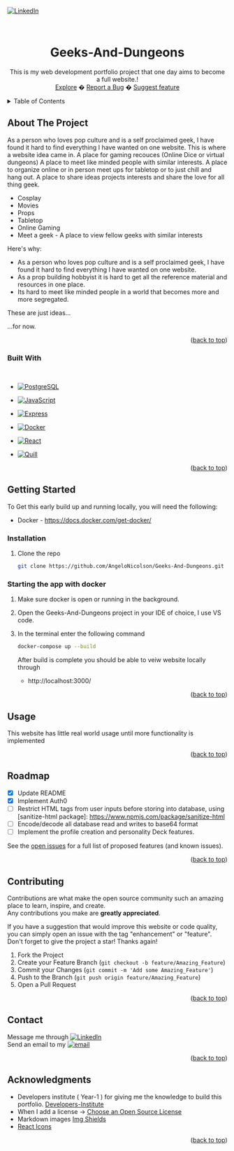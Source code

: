 ﻿<a name="top"></a>
[![LinkedIn][linkedin-shield]][linkedin-url]

<!-- PROJECT LOGO -->
<br />
<div align="center">
  <a href="https://github.com/othneildrew/Best-README-Template">
  </a>

  <h1 align="center">Geeks-And-Dungeons</h1>

  <p align="center">
    This is my web development portfolio project that one day aims to become a full website.!
    <br/>
    <a href="https://github.com/AngeloNicolson/Geeks-And-Dungeons">Explore</a>
    �
    <a href="https://github.com/AngeloNicolson/Geeks-And-Dungeons/issues">Report a Bug</a>
    �
    <a href="https://github.com/AngeloNicolson/Geeks-And-Dungeons/issues">Suggest feature</a>
  </p>
</div>

<!-- TABLE OF CONTENTS -->

<details>
  <summary>Table of Contents</summary>
  <ol>
    <li>
      <a href="#about-the-project">About The Project</a>
      <ul>
        <li><a href="#built-with">Built With</a></li>
      </ul>
    </li>
    <li>
      <a href="#getting-started">Getting Started</a>
      <ul>
        <li><a href="#prerequisites">Prerequisites</a></li>
        <li><a href="#installation">Installation</a></li>
      </ul>
    </li>
    <li><a href="#usage">Usage</a></li>
    <li><a href="#roadmap">Roadmap</a></li>
    <li><a href="#contributing">Contributing</a></li>
    <li><a href="#license">License</a></li>
    <li><a href="#contact">Contact</a></li>
    <li><a href="#acknowledgments">Acknowledgments</a></li>
  </ol>
</details>

<!-- ABOUT THE PROJECT -->

## About The Project

As a person who loves pop culture and is a self proclaimed geek, I have found it hard to find everything I have wanted on one website.
This is where a website idea came in.
A place for gaming recouces (Online Dice or virtual dungeons)
A place to meet like minded people with similar interests.
A place to organize online or in person meet ups for tabletop or to just chill and hang out.
A place to share ideas projects interests and share the love for all thing geek.

- Cosplay
- Movies
- Props
- Tabletop
- Online Gaming
- Meet a geek - A place to view fellow geeks with similar interests

Here's why:

- As a person who loves pop culture and is a self proclaimed geek, I have found it hard to find everything I have wanted on one website.
- As a prop building hobbyist it is hard to get all the reference material and resources in one place.
- Its hard to meet like minded people in a world that becomes more and more segregated.

These are just ideas...

...for now.

<p align="right">(<a href="#top">back to top</a>)</p>

### Built With

<br/>

- [![PostgreSQL][PostgreSQL]][PostgreSQL-url]
- [![JavaScript][JavaScript]][javascript-url]
- [![Express][Express]][Express-url]
- [![Docker][Docker]][Docker-url]

- [![React][React]][React-url]
- [![Quill][Quill]][Quill-url]

<p align="right">(<a href="#top">back to top</a>)</p>

<!-- GETTING STARTED -->

## Getting Started

To Get this early build up and running locally, you will need the following:

- Docker - https://docs.docker.com/get-docker/

### Installation

1. Clone the repo
   ```sh
   git clone https://github.com/AngeloNicolson/Geeks-And-Dungeons.git
   ```

### Starting the app with docker

1. Make sure docker is open or running in the background.

2. Open the Geeks-And-Dungeons project in your IDE of choice, I use VS code.

3. In the terminal enter the following command

   ```sh
   docker-compose up --build
   ```

   After build is complete you should be able to veiw website locally through

   - http://localhost:3000/

<p align="right">(<a href="#top">back to top</a>)</p>

<!-- USAGE EXAMPLES -->

## Usage

This website has little real world usage until more functionality is implemented

<p align="right">(<a href="#top">back to top</a>)</p>

<!-- ROADMAP -->

## Roadmap

- [x] Update README
- [x] Implement Auth0
- [ ] Restrict HTML tags from user inputs before storing into database, using [sanitize-html package]: https://www.npmjs.com/package/sanitize-html
- [ ] Encode/decode all database read and writes to base64 format
- [ ] Implement the profile creation and personality Deck features.

See the [open issues](https://github.com/AngeloNicolson/Geeks-And-Dungeons/issues) for a full list of proposed features (and known issues).

<p align="right">(<a href="#top">back to top</a>)</p>

<!-- CONTRIBUTING -->

## Contributing

Contributions are what make the open source community such an amazing place to learn, inspire, and create.
<br/>
Any contributions you make are **greatly appreciated**.

If you have a suggestion that would improve this website or code quality, you can simply open an issue with the tag "enhancement" or "feature".
Don't forget to give the project a star! Thanks again!

1. Fork the Project
2. Create your Feature Branch (`git checkout -b feature/Amazing_Feature`)
3. Commit your Changes (`git commit -m 'Add some Amazing_Feature'`)
4. Push to the Branch (`git push origin feature/Amazing_Feature`)
5. Open a Pull Request

<p align="right">(<a href="#top">back to top</a>)</p>

<!-- CONTACT -->

## Contact

Message me through [![LinkedIn][linkedin-shield]][linkedin-url]
<br/>
Send an email to my [![email][email-shield]][email-url]

<p align="right">(<a href="#top">back to top</a>)</p>

<!-- ACKNOWLEDGMENTS -->

## Acknowledgments

- Developers institute ( Year-1 ) for giving me the knowledge to build this portfolio. [Developers-Institute](https://www.developers.ac.nz/)
- When I add a license -> [Choose an Open Source License](https://choosealicense.com)
- Markdown images [Img Shields](https://shields.io)
- [React Icons](https://react-icons.github.io/react-icons/search)

<p align="right">(<a href="#top">back to top</a>)</p>

<!-- MARKDOWN LINKS & IMAGES -->
<!-- https://www.markdownguide.org/basic-syntax/#reference-style-links -->

[Email-shield]: https://img.shields.io/badge/outlook-black.svg?style=for-the-badge&logo=email&colorB=555
[Email-url]: mailto:AngeloNicolson.github@outlook.com
[linkedin-shield]: https://img.shields.io/badge/-LinkedIn-black.svg?style=for-the-badge&logo=linkedin&colorB=555
[linkedin-url]: https://www.linkedin.com/in/angelo-nicolson-5ab4b772/
[product-screenshot]: images/screenshot.png
[React]: https://img.shields.io/badge/React-grey?style=for-the-badge&logo=react&logoColor=white
[React-url]: https://react.dev/
[javascript]: https://img.shields.io/badge/javascript-yellow?style=for-the-badge&logo=javascript&logoColor=white
[javascript-url]: https://developer.mozilla.org/en-US/docs/Web/JavaScript
[Docker]: https://img.shields.io/badge/Docker-blue?style=for-the-badge&logo=docker&logoColor=white
[docker-url]: https://www.docker.com/
[Quill]: https://img.shields.io/badge/Quill-grey?style=for-the-badge&logo=quilljs&logoColor=white
[Quill-url]: https://quilljs.com/
[Express]: https://img.shields.io/badge/Express-white?style=for-the-badge&logo=express&logoColor=grey
[Express-url]: https://expressjs.com/
[PostgreSQL]: https://img.shields.io/badge/PostgreSQL-lightblue?style=for-the-badge&logo=PostgreSQL&logoColor=grey
[PostgreSQL-url]: https://www.postgresql.org/
